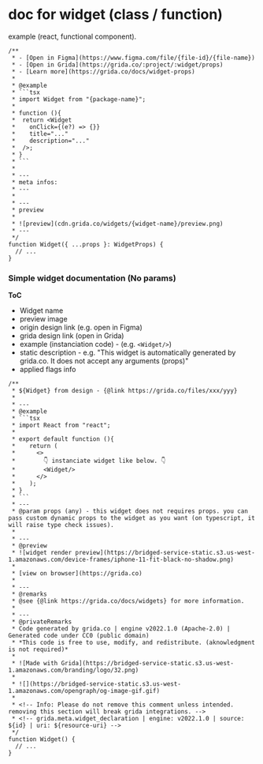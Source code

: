 # doc for widget (class / function)

example (react, functional component).

````tsx
/**
 * - [Open in Figma](https://www.figma.com/file/{file-id}/{file-name})
 * - [Open in Grida](https://grida.co/:project/:widget/props)
 * - [Learn more](https://grida.co/docs/widget-props)
 *
 * @example
 * ```tsx
 * import Widget from "{package-name}";
 *
 * function (){
 *  return <Widget
 *    onClick={(e?) => {}}
 *    title="..."
 *    description="..."
 *  />;
 * }
 * ```
 *
 * ---
 * meta infos:
 * ---
 *
 * ---
 * preview
 *
 * ![preview](cdn.grida.co/widgets/{widget-name}/preview.png)
 * ---
 */
function Widget({ ...props }: WidgetProps) {
  // ...
}
````

### Simple widget documentation (No params)

**ToC**

- Widget name
- preview image
- origin design link (e.g. open in Figma)
- grida design link (open in Grida)
- example (instanciation code) - (e.g. `<Widget/>`)
- static description - e.g. "This widget is automatically generated by grida.co. It does not accept any arguments (props)"
- applied flags info

````tsx
/**
 * ${Widget} from design - {@link https://grida.co/files/xxx/yyy}
 *
 * ---
 * @example
 * ```tsx
 * import React from "react";
 *
 * export default function (){
 *    return (
 *      <>
 *        👇 instanciate widget like below. 👇
 *        <Widget/>
 *      </>
 *    );
 * }
 * ```
 * ---
 * @param props (any) - this widget does not requires props. you can pass custom dynamic props to the widget as you want (on typescript, it will raise type check issues).
 *
 * ---
 * @preview
 * ![widget render preview](https://bridged-service-static.s3.us-west-1.amazonaws.com/device-frames/iphone-11-fit-black-no-shadow.png)
 *
 * [view on browser](https://grida.co)
 *
 * ---
 * @remarks
 * @see {@link https://grida.co/docs/widgets} for more information.
 *
 * ---
 * @privateRemarks
 * Code generated by grida.co | engine v2022.1.0 (Apache-2.0) | Generated code under CC0 (public domain)
 * *This code is free to use, modify, and redistribute. (aknowledgment is not required)*
 *
 * ![Made with Grida](https://bridged-service-static.s3.us-west-1.amazonaws.com/branding/logo/32.png)
 *
 * ![](https://bridged-service-static.s3.us-west-1.amazonaws.com/opengraph/og-image-gif.gif)
 *
 * <!-- Info: Please do not remove this comment unless intended. removing this section will break grida integrations. -->
 * <!-- grida.meta.widget_declaration | engine: v2022.1.0 | source: ${id} | uri: ${resource-uri} -->
 */
function Widget() {
  // ...
}
````
